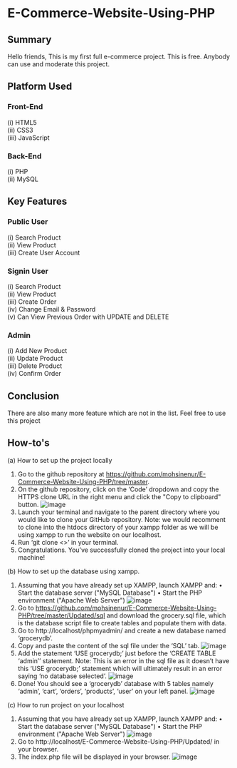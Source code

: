 # E-Commerce-Website-Using-PHP

## Summary
Hello friends, This is my first full e-commerce project. This is free. Anybody can use and moderate this project.

## Platform Used
### Front-End
  (i) HTML5 <br>
  (ii) CSS3 <br>
  (iii) JavaScript <br>

### Back-End
  (i) PHP <br>
  (ii) MySQL <br>

## Key Features
### Public User
(i) Search Product <br>
(ii) View Product <br>
(iii) Create User Account <br>

### Signin User
(i) Search Product <br>
(ii) View Product <br>
(iii) Create Order <br>
(iv) Change Email & Password <br>
(v) Can View Previous Order with UPDATE and DELETE <br>

### Admin
(i) Add New Product <br>
(ii) Update Product <br>
(iii) Delete Product <br>
(iv) Confirm Order <br>

## Conclusion
There are also many more feature which are not in the list. Feel free to use this project

## How-to's
(a)	How to set up the project locally
1)	Go to the github repository at https://github.com/mohsinenur/E-Commerce-Website-Using-PHP/tree/master.  
2)	On the github repository, click on the ‘Code’ dropdown and copy the HTTPS clone URL in the right menu and click the "Copy to clipboard" button.
 ![image](https://github.com/RyderGan/sme_e-commerce-website/assets/75482385/345e040f-6c33-4762-a3a9-a5cd463bf1a7)
3)	Launch your terminal and navigate to the parent directory where you would like to clone your GitHub repository.
Note: we would recomment to clone into the htdocs directory of your xampp folder as we will be using xampp to run the website on our localhost.
4)	Run ‘git clone <<HTTPS clone URL>>’ in your terminal.
5)	Congratulations. You’ve successfully cloned the project into your local machine!

(b)	How to set up the database using xampp.
1)	Assuming that you have already set up XAMPP, launch XAMPP and:
•	Start the database server ("MySQL Database")
•	Start the PHP environment ("Apache Web Server")
 ![image](https://github.com/RyderGan/sme_e-commerce-website/assets/75482385/013bedad-0c6b-4abb-b5dd-4bfb72f06465)
2)	Go to https://github.com/mohsinenur/E-Commerce-Website-Using-PHP/tree/master/Updated/sql and download the grocery.sql file, which is the database script file to create tables and populate them with data.
3)	Go to http://localhost/phpmyadmin/ and create a new database named ‘grocerydb’. 
4)	Copy and paste the content of the sql file under the ‘SQL’ tab.
 ![image](https://github.com/RyderGan/sme_e-commerce-website/assets/75482385/1aa59f40-a87d-47bd-afc4-604ff748d673)
5)	Add the statement ‘USE grocerydb;’ just before the ‘CREATE TABLE ‘admin’’ statement.
Note: This is an error in the sql file as it doesn’t have this ‘USE grocerydb;’ statement which will ultimately result in an error saying ‘no database selected’.
 ![image](https://github.com/RyderGan/sme_e-commerce-website/assets/75482385/cd9b9455-3f3e-46f5-b1e5-19df81f2c2f8)
6)	Done! You should see a ‘grocerydb’ database with 5 tables namely ‘admin’, ‘cart’, ‘orders’, ‘products’, ‘user’ on your left panel.
 ![image](https://github.com/RyderGan/sme_e-commerce-website/assets/75482385/677e5051-adbe-482f-8026-90b99455da62)

(c)	How to run project on your localhost
1)	Assuming that you have already set up XAMPP, launch XAMPP and:
•	Start the database server ("MySQL Database")
•	Start the PHP environment ("Apache Web Server")
 ![image](https://github.com/RyderGan/sme_e-commerce-website/assets/75482385/44192b8c-5bad-4b9f-be22-0bed142799da)
2)	Go to http://localhost/E-Commerce-Website-Using-PHP/Updated/ in your browser.
3)	The index.php file will be displayed in your browser.
 ![image](https://github.com/RyderGan/sme_e-commerce-website/assets/75482385/f6525497-592c-427e-b798-265162415517)

